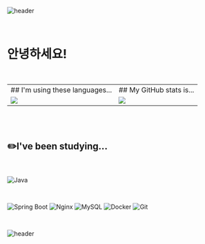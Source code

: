 ![header](https://capsule-render.vercel.app/api?type=soft&color=0A74DA&height=150&width=100%&section=header&text=WELCOME%20to%20my%20GitHub&fontSize=90&fondColor=ffffff)

</br>

# 안녕하세요!

</br>

<table>
  <tr>
    <td>
      ## I'm using these languages...
    </td>
    <td>
      ## My GitHub stats is...
    </td>
  </tr>
  <tr>
    <td>
      <a href="https://github.com/anuraghazra/github-readme-stats">
        <img align="center" src="https://github-readme-stats.vercel.app/api/top-langs/?username=hsuush&layout=compact" />
      </a>
    </td>
    <td>
      <a href="https://github.com/anuraghazra/github-readme-stats">
        <img align="center" src="https://github-readme-stats.vercel.app/api?username=hsuush&show_icons=true&theme=github_dark" />
      </a>
    </td>
  </tr>
</table>

</br>

</br>

## ✏️I've been studying...
</br>

![Java](https://img.shields.io/badge/Java-007396?style=for-the-badge&logo=java&logoColor=white)

</br>

![Spring Boot](https://img.shields.io/badge/Spring%20Boot-6DB33F?style=for-the-badge&logo=spring-boot&logoColor=white)
![Nginx](https://img.shields.io/badge/Nginx-009639?style=for-the-badge&logo=nginx&logoColor=white)
![MySQL](https://img.shields.io/badge/MySQL-4479A1?style=for-the-badge&logo=mysql&logoColor=white)
![Docker](https://img.shields.io/badge/Docker-2496ED?style=for-the-badge&logo=docker&logoColor=white)
![Git](https://img.shields.io/badge/Git-F05032?style=for-the-badge&logo=git&logoColor=white)


</br>

![header](https://capsule-render.vercel.app/api?type=soft&color=0A74DA&height=90&width=100%&section=footer)
